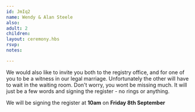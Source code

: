```yaml
---
id: JmIq2
name: Wendy & Alan Steele
also:
adult: 2
children:
layout: ceremony.hbs
rsvp:
notes:

---
```


We would also like to invite you both to the registry office, and for one of you to be a witness in our legal marriage. Unfortunately the other will have to wait in the waiting room. Don't worry, you wont be missing much. It will just be a few words and signing the register - no rings or anything.

We will be signing the register at **10am** on **Friday 8th September**
